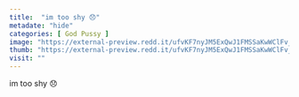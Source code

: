 ```yaml
---
title:  "im too shy 😞"
metadate: "hide"
categories: [ God Pussy ]
image: "https://external-preview.redd.it/ufvKF7nyJM5ExQwJ1FMSSaKwWClFv_i76EZ-juLPG_0.jpg?auto=webp&s=b8d67a8a63ca15a191a00bb4348b66f82f247003"
thumb: "https://external-preview.redd.it/ufvKF7nyJM5ExQwJ1FMSSaKwWClFv_i76EZ-juLPG_0.jpg?width=1080&crop=smart&auto=webp&s=cb6a6e25d042244b9baf9bbe615b2d0f871d2343"
visit: ""
---
```

im too shy 😞

